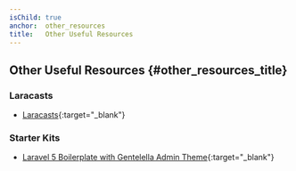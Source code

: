 ```yaml
---
isChild: true
anchor:  other_resources
title:   Other Useful Resources
---
```


## Other Useful Resources {#other_resources_title}

### Laracasts

* [Laracasts](https://laracasts.com/){:target="_blank"}

### Starter Kits

* [Laravel 5 Boilerplate with Gentelella Admin Theme](https://github.com/Labs64/laravel-boilerplate){:target="_blank"}

